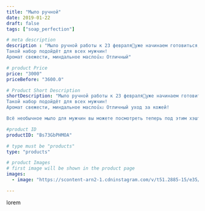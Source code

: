 ```yaml
---
title: "Мыло ручной"
date: 2019-01-22
draft: false
tags: ["soap_perfection"]

# meta description
description : "Мыло ручной работы к 23 февраля🤩уже начинаем готовиться, обдумывать подарки👍
Такой набор подойдёт для всех мужчин!
Аромат свежести, миндальное масло👍☑️ Отличный"

# product Price
price: "3000"
priceBefore: "3600.0"

# Product Short Description
shortDescription: "Мыло ручной работы к 23 февраля🤩уже начинаем готовиться, обдумывать подарки👍
Такой набор подойдёт для всех мужчин!
Аромат свежести, миндальное масло👍☑️ Отличный уход за кожей!

Всё необычное мыло для мужчин вы можете посмотреть теперь под этим хэштегом #мылоотнеллимужское"

#product ID
productID: "Bs73GbPHMOA"

# type must be "products"
type: "products"

# product Images
# first image will be shown in the product page
images:
  - image: "https://scontent-arn2-1.cdninstagram.com/v/t51.2885-15/e35/49538205_315306039107602_6529477576813318004_n.jpg?se=7&tp=1&_nc_ht=scontent-arn2-1.cdninstagram.com&_nc_cat=110&_nc_ohc=W2RB49ba9xkAX8QHdc8&ccb=7-4&oh=95e3faefbe79870d3bb83edf39025c81&oe=6082F83E&ig_cache_key=MTk2MjQwNDM5Njc2OTUyNjY1Ng%3D%3D.2-ccb7-4"

---
```

lorem
